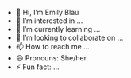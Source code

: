 - 👋 Hi, I’m Emily Blau
- 👀 I’m interested in ...
- 🌱 I’m currently learning ...
- 💞️ I’m looking to collaborate on ...
- 📫 How to reach me ...
- 😄 Pronouns: She/her
- ⚡ Fun fact: ...

<!---
EmilyBlau/EmilyBlau is a ✨ special ✨ repository because its `README.md` (this file) appears on your GitHub profile.
You can click the Preview link to take a look at your changes.
--->

